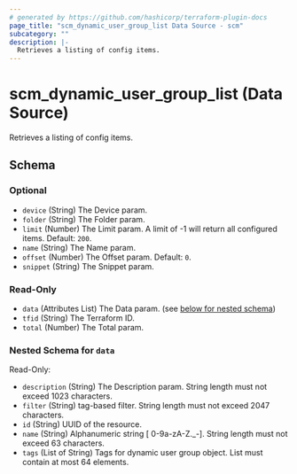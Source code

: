 ```yaml
---
# generated by https://github.com/hashicorp/terraform-plugin-docs
page_title: "scm_dynamic_user_group_list Data Source - scm"
subcategory: ""
description: |-
  Retrieves a listing of config items.
---
```


# scm_dynamic_user_group_list (Data Source)

Retrieves a listing of config items.



<!-- schema generated by tfplugindocs -->
## Schema

### Optional

- `device` (String) The Device param.
- `folder` (String) The Folder param.
- `limit` (Number) The Limit param. A limit of -1 will return all configured items. Default: `200`.
- `name` (String) The Name param.
- `offset` (Number) The Offset param. Default: `0`.
- `snippet` (String) The Snippet param.

### Read-Only

- `data` (Attributes List) The Data param. (see [below for nested schema](#nestedatt--data))
- `tfid` (String) The Terraform ID.
- `total` (Number) The Total param.

<a id="nestedatt--data"></a>
### Nested Schema for `data`

Read-Only:

- `description` (String) The Description param. String length must not exceed 1023 characters.
- `filter` (String) tag-based filter. String length must not exceed 2047 characters.
- `id` (String) UUID of the resource.
- `name` (String) Alphanumeric string [ 0-9a-zA-Z._-]. String length must not exceed 63 characters.
- `tags` (List of String) Tags for dynamic user group object. List must contain at most 64 elements.
